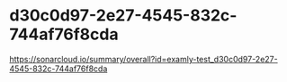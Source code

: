 # d30c0d97-2e27-4545-832c-744af76f8cda
https://sonarcloud.io/summary/overall?id=examly-test_d30c0d97-2e27-4545-832c-744af76f8cda
